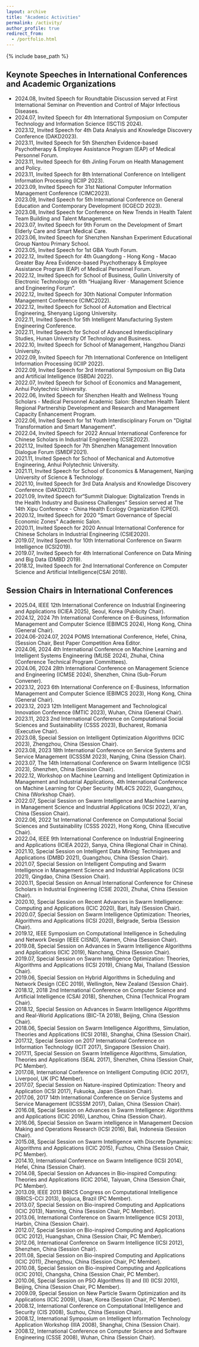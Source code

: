 ```yaml
---
layout: archive
title: "Academic Activities"
permalink: /activity/
author_profile: true
redirect_from:
  - /portfolio.html
---
```


{% include base_path %}

## Keynote Speeches in International Conferences and Academic Organizations

* 2024.08, Invited Speech for Roundtable Discussion served at First International Seminar on Prevention and Control of Major Infectious Diseases.
* 2024.07, Invited Speech for 4th International Symposium on Computer Technology and Information Science (ISCTIS 2024).
* 2023.12, Invited Speech for 4th Data Analysis and Knowledge Discovery Conference (DAKD2023).
* 2023.11, Invited Speech for 5th Shenzhen Evidence-based Psychotherapy & Employee Assistance Program (EAP) of Medical Personnel Forum.
* 2023.11, Invited Speech for 6th Jinling Forum on Health Management and Policy.
* 2023.11, Invited Speech for 8th International Conference on Intelligent Information Processing (ICIIP 2023).
* 2023.09, Invited Speech for 31st National Computer Information Management Conference (CIMC2023).
* 2023.09, Invited Speech for 5th International Conference on General Education and Contemporary Development (ICGECD 2023).
* 2023.08, Invited Speech for Conference on New Trends in Health Talent Team Building and Talent Management.
* 2023.07, Invited Speech for 9th Forum on the Development of Smart Elderly Care and Smart Medical Care.
* 2023.06, Invited Speech for Shenzhen Nanshan Experiment Educational Group Nantou Primary School.
* 2023.05, Invited Speech for 1st GBA Youth Forum.
* 2022.12, Invited Speech for 4th Guangdong - Hong Kong - Macao Greater Bay Area Evidence-based Psychotherapy & Employee Assistance Program (EAP) of Medical Personnel Forum.
* 2022.12, Invited Speech for School of Business, Guilin University of Electronic Technology on 6th “Huajiang River · Management Science and Engineering Forum”.
* 2022.12, Invited Speech for 30th National Computer Information Management Conference (CIMC2022).
* 2022.12, Invited Speech for School of Automation and Electrical Engineering, Shenyang Ligong University.
* 2022.11, Invited Speech for 5th Intelligent Manufacturing System Engineering Conference.
* 2022.11, Invited Speech for School of Advanced Interdisciplinary Studies, Hunan University Of Technology and Business.
* 2022.10, Invited Speech for School of Management, Hangzhou Dianzi University.
* 2022.09, Invited Speech for 7th International Conference on Intelligent Information Processing (ICIIP 2022).
* 2022.09, Invited Speech for 3rd International Symposium on Big Data and Artificial Intelligence (ISBDAI 2022).
* 2022.07, Invited Speech for School of Economics and Management, Anhui Polytechnic University.
* 2022.06, Invited Speech for Shenzhen Health and Wellness Young Scholars - Medical Personnel Academic Salon: Shenzhen Health Talent Regional Partnership Development and Research and Management Capacity Enhancement Program.
* 2022.06, Invited Speech for 1st Youth Interdisciplinary Forum on "Digital Transformation and Smart Management".
* 2022.04, Invited Speech for 2022 Annual International Conference for Chinese Scholars in Industrial Engineering (CSIE2022).
* 2021.12, Invited Speech for 7th Shenzhen Management Innovation Dialogue Forum (SMIDF2021).
* 2021.11, Invited Speech for School of Mechanical and Automotive Engineering, Anhui Polytechnic University.
* 2021.11, Invited Speech for School of Economics & Management, Nanjing University of Science & Technology.
* 2021.10, Invited Speech for 3rd Data Analysis and Knowledge Discovery Conference (DAKD2021).
* 2021.09, Invited Speech for“Summit Dialogue: Digitalization Trends in the Health Industry and Business Challenges” Session served at The 14th Xipu Conference - China Health Ecology Organization (CPEO).
* 2020.12, Invited Speech for 2020 "Smart Governance of Special Economic Zones" Academic Salon.
* 2020.11, Invited Speech for 2020 Annual International Conference for Chinese Scholars in Industrial Engineering (CSIE2020).
* 2019.07, Invited Speech for 10th International Conference on Swarm Intelligence (ICSI2019).
* 2019.07, Invited Speech for 4th International Conference on Data Mining and Big Data (DMBD 2019).
* 2018.12, Invited Speech for 2nd International Conference on Computer Science and Artificial Intelligence(CSAI 2018).

## Session Chairs in International Conferences

* 2025.04, IEEE 12th International Conference on Industrial Engineering and Applications (ICIEA 2025), Seoul, Korea (Publicity Chair).
* 2024.12, 2024 7th International Conference on E-Business, Information Management and Computer Science (EBIMCS 2024), Hong Kong, China (General Chair).
* 2024.06-2024.07, 2024 POMS International Conference, Hefei, China, (Session Chair, Best Paper Competition Area Editor.
* 2024.06, 2024 4th International Conference on Machine Learning and Intelligent Systems Engineering (MLISE 2024), Zhuhai, China (Conference Technical Program Committees).
* 2024.06, 2024 28th International Conference on Management Science and Engineering (ICMSE 2024), Shenzhen, China (Sub-Forum Convener).
* 2023.12, 2023 6th International Conference on E-Business, Information Management and Computer Science (EBIMCS 2023), Hong Kong, China (General Chair).
* 2023.12, 2023 12th Intelligent Management and Technological Innovation Conference (IMTIC 2023), Wuhan, China (General Chair).
* 2023.11, 2023 2nd International Conference on Computational Social Sciences and Sustainability (CSSS 2023), Bucharest, Romania (Executive Chair).
* 2023.08, Special Session on Intelligent Optimization Algorithms (ICIC 2023), Zhengzhou, China (Session Chair).
* 2023.08, 2023 18th International Conference on Service Systems and Service Management (ICSSSM 2023), Nanjing, China (Session Chair).
* 2023.07, The 14th International Conference on Swarm Intelligence (ICSI 2023), Shenzhen, China (Session Chair).
* 2022.12, Workshop on Machine Learning and Intelligent Optimization in Management and Industrial Applications, 4th International Conference on Machine Learning for Cyber Security (ML4CS 2022), Guangzhou, China (Workshop Chair).
* 2022.07, Special Session on Swarm Intelligence and Machine Learning in Management Science and Industrial Applications (ICSI 2022), Xi'an, China (Session Chair).
* 2022.06, 2022 1st International Conference on Computational Social Sciences and Sustainability (CSSS 2022), Hong Kong, China (Executive Chair).
* 2022.04, IEEE 9th International Conference on Industrial Engineering and Applications (ICIEA 2022), Sanya, China (Regional Chair in China).
* 2021.10, Special Session on Intelligent Data Mining: Techniques and Applications (DMBD 2021), Guangzhou, China (Session Chair).
* 2021.07, Special Session on Intelligent Computing and Swarm Intelligence in Management Science and Industrial Applications (ICSI 2021), Qingdao, China (Session Chair).
* 2020.11, Special Session on Annual International Conference for Chinese Scholars in Industrial Engineering (CSIE 2020), Zhuhai, China (Session Chair).
* 2020.10, Special Session on Recent Advances in Swarm Intelligence: Computing and Applications (ICIC 2020), Bari, Italy (Session Chair).
* 2020.07, Special Session on Swarm Intelligence Optimization: Theories, Algorithms and Applications (ICSI 2020), Belgrade, Serbia (Session Chair).
* 2019.12, IEEE Symposium on Computational Intelligence in Scheduling and Network Design (IEEE CISND), Xiamen, China (Session Chair).
* 2019.08, Special Session on Advances in Swarm Intelligence Algorithms and Applications (ICIC 2019), Nanchang, China (Session Chair).
* 2019.07, Special Session on Swarm Intelligence Optimization: Theories, Algorithms and Applications (ICSI 2019), Chiang Mai, Thailand (Session Chair).
* 2019.06, Special Session on Hybrid Algorithms in Scheduling and Network Design (CEC 2019), Wellington, New Zealand (Session Chair).
* 2018.12, 2018 2nd International Conference on Computer Science and Artificial Intelligence (CSAI 2018), Shenzhen, China (Technical Program Chair).
* 2018.12, Special Session on Advances in Swarm Intelligence Algorithms and Real-World Applications (BIC-TA 2018), Beijing, China (Session Chair).
* 2018.06, Special Session on Swarm Intelligence Algorithms, Simulation, Theories and Applications (ICSI 2018), Shanghai, China (Session Chair).
* 2017.12, Special Session on 2017 International Conference on Information Technology (ICIT 2017), Singapore (Session Chair).
* 2017.11, Special Session on Swarm Intelligence Algorithms, Simulation, Theories and Applications (SEAL 2017), Shenzhen, China (Session Chair, PC Member).
* 2017.08, International Conference on Intelligent Computing (ICIC 2017), Liverpool, UK (PC Member).
* 2017.07, Special Session on Nature-inspired Optimization: Theory and Application (ICSI 2017), Fukuoka, Japan (Session Chair).
* 2017.06, 2017 14th International Conference on Service Systems and Service Management (ICSSSM 2017), Dalian, China (Session Chair).
* 2016.08, Special Session on Advances in Swarm Intelligence: Algorithms and Applications (ICIC 2016), Lanzhou, China (Session Chair).
* 2016.06, Special Session on Swarm intelligence in Management Decsion Making and Operations Research (ICSI 2016), Bali, Indonesia (Session Chair).
* 2015.08, Special Session on Swarm Intelligence with Discrete Dynamics: Algorithms and Applications (ICIC 2015), Fuzhou, China (Session Chair, PC Member).
* 2014.10, International Conference on Swarm Intelligence (ICSI 2014), Hefei, China (Session Chair).
* 2014.08, Special Session on Advances in Bio-inspired Computing: Theories and Applications (ICIC 2014), Taiyuan, China (Session Chair, PC Member).
* 2013.09, IEEE 2013 BRICS Congress on Computational Intelligence (BRICS-CCI 2013), Ipojuca, Brazil (PC Member).
* 2013.07, Special Session on Bio-inspired Computing and Applications (ICIC 2013), Nanning, China (Session Chair, PC Member).
* 2013.06, International Conference on Swarm Intelligence (ICSI 2013), Harbin, China (Session Chair).
* 2012.07, Special Session on Bio-inspired Computing and Applications (ICIC 2012), Huangshan, China (Session Chair, PC Member).
* 2012.06, International Conference on Swarm Intelligence (ICSI 2012), Shenzhen, China (Session Chair).
* 2011.08, Special Session on Bio-inspired Computing and Applications (ICIC 2011), Zhengzhou, China (Session Chair, PC Member).
* 2010.08, Special Session on Bio-inspired Computing and Applications (ICIC 2010), Changsha, China (Session Chair, PC Member).
* 2010.06, Special Session on PSO Algorithms (I) and (II) (ICSI 2010), Beijing, China (Session Chair, PC Member).
* 2009.09, Special Session on New Particle Swarm Optimization and its Applications (ICIC 2009), Ulsan, Korea (Session Chair, PC Member).
* 2008.12, International Conference on Computational Intelligence and Security (CIS 2008), Suzhou, China (Session Chair).
* 2008.12, International Symposium on Intelligent Information Technology Application Workshop (IIIA 2008), Shanghai, China (Session Chair).
* 2008.12, International Conference on Computer Science and Software Engineering (CSSE 2008), Wuhan, China (Session Chair).

